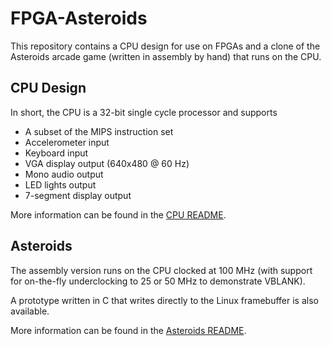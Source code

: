 # FPGA-Asteroids

This repository contains a CPU design for use on FPGAs and a clone of the
Asteroids arcade game (written in assembly by hand) that runs on the CPU.

## CPU Design

In short, the CPU is a 32-bit single cycle processor and supports
  * A subset of the MIPS instruction set
  * Accelerometer input
  * Keyboard input
  * VGA display output (640x480 @ 60 Hz)
  * Mono audio output
  * LED lights output
  * 7-segment display output
  
More information can be found in the [CPU README](CPU/README.md).

## Asteroids

The assembly version runs on the CPU clocked at 100 MHz (with support for
on-the-fly underclocking to 25 or 50 MHz to demonstrate VBLANK).

A prototype written in C that writes directly to the Linux framebuffer is also
available.

More information can be found in the [Asteroids README](Asteroids/README.md).
